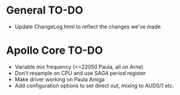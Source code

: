 # General TO-DO
* Update ChangeLog.html to reflect the changes we've made

# Apollo Core TO-DO

* Variable mix frequency (<=22050 Paula, all on Arne)
* Don't resample on CPU and use SAGA period register
* Make driver working on Paula Amiga
* Add configuration options to set direct out, mixing to AUD0/1 etc.
